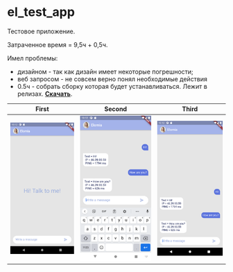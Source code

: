# el_test_app

Тестовое приложение.

Затраченное время = 9,5ч + 0,5ч.

Имел проблемы:
 - дизайном - так как дизайн имеет некоторые погрешности;
 - веб запросом - не совсем верно понял необходимые действия
 - 0.5ч - собрать сборку которая будет устанавливаться. Лежит в релизах. [**Скачать**](https://github.com/Leeeeerich/el_test_app/releases/download/test/app-release.apk).
 
| First | Second | Third |
|:-:|:-:|:-:|
| ![First](/.github/screenshots/1.png) | ![Sec](/.github/screenshots/2.png) | ![Third](/.github/screenshots/3.png) |

